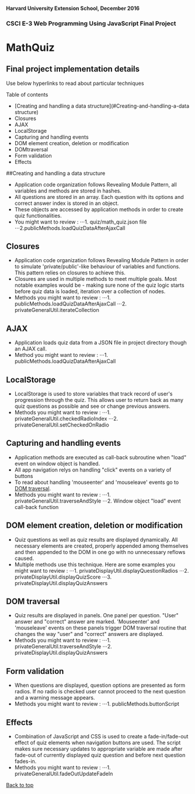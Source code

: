 #### Harvard University Extension School, December 2016
### CSCI E-3 Web Programming Using JavaScript  Final Project
# MathQuiz


## Final project implementation details
Use below hyperlinks to read about particular techniques

Table of contents
* [Creating and handling a data structure](#Creating-and-handling-a-data structure)
* Closures
* AJAX
* LocalStorage
* Capturing and handling events
* DOM element creation, deletion or modification
* DOMtraversal
* Form validation
* Effects

##Creating and handling a data structure
* Application code organization follows Revealing Module Pattern, all variables and methods are stored in hashes.
* All questions are stored in an array. Each question with its options and correct answer index is stored in an object.
* These objects are accessed by application methods in order to create quiz functionalities.
* You might want to review :
⋅⋅⋅1. quiz/math_quiz.json file
⋅⋅⋅2.publicMethods.loadQuizDataAfterAjaxCall

## Closures
* Application code organization follows Revealing Module Pattern in order to simulate 'private/public'-like behaviour of variables and functions. This pattern relies on closures to achieve this.
* Closures are used in multiple methods to meet multiple goals. Most notable examples would be - making sure none of the quiz logic starts before quiz data is loaded, iteration over a collection of nodes.
* Methods you might want to review :
⋅⋅⋅1. publicMethods.loadQuizDataAfterAjaxCall
⋅⋅⋅2. privateGeneralUtil.iterateCollection

## AJAX
* Application loads quiz data from a JSON file in project directory though an AJAX call.
* Method you might want to review :
⋅⋅⋅1. publicMethods.loadQuizDataAfterAjaxCall

## LocalStorage
* LocalStorage is used to store variables that track record of user's progression through the quiz. This allows user to return back as many quiz questions as possible and see or change previous answers.
* Methods you might want to review :
⋅⋅⋅1. privateGeneralUtil.checkedRadioIndex
⋅⋅⋅2. privateGeneralUtil.setCheckedOnRadio

## Capturing and handling events
* Application methods are executed as call-back subroutine when "load" event on window object is handled.
* All app navigation relys on handling "click" events on a variety of buttons
* To read about handling 'mouseenter' and 'mouseleave' events go to [DOM traversal](#DOM-traversal).
* Methods you might want to review :
⋅⋅⋅1. privateGeneralUtil.traverseAndStyle
⋅⋅⋅2. Window object "load" event call-back function

## DOM element creation, deletion or modification
* Quiz questions as well as quiz results are displayed dynamically. All necessary elements are created, properly appended among themselves and then appended to the DOM in one go with no unnecessary reflows caused.
* Multiple methods use this technique. Here are some examples you might want to review :
⋅⋅⋅1. privateDisplayUtil.displayQuestionRadios
⋅⋅⋅2. privateDisplayUtil.displayQuizScore
⋅⋅⋅3. privateDisplayUtil.displayQuizAnswers

## DOM traversal
* Quiz results are displayed in panels. One panel per question. "User" answer and "correct" answer are marked. 'Mouseenter' and 'mouseleave' events on these panels trigger DOM traversal routine that changes the way "user" and "correct" answers are displayed.
* Methods you might want to review :
⋅⋅⋅1. privateGeneralUtil.traverseAndStyle
⋅⋅⋅2. privateDisplayUtil.displayQuizAnswers

## Form validation
* When questions are displayed, question options are presented as form radios. If no radio is checked user cannot proceed to the next question and a warning message appears.
* Methods you might want to review :
⋅⋅⋅1. publicMethods.buttonScript

## Effects
* Combination of JavaScript and CSS is used to create a fade-in/fade-out effect of quiz elements when navigation buttons are used. The script makes sure necessary updates to appropriate variable are made after fade-out of currently displayed quiz question and before next question fades-in.
* Methods you might want to review :
⋅⋅⋅1. privateGeneralUtil.fadeOutUpdateFadeIn


[Back to top](#MathQuiz)

